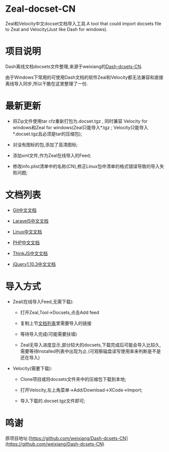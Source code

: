 # Zeal-docset-CN
Zeal和Velocity中文docset文档导入工具.A tool that could import docsets file to Zeal and Velocity(Just like Dash for windows).

项目说明
===
Dash离线文档docsets文件整理,来源于weixiang的[Dash-dcsets-CN](https://github.com/weixiang/Dash-dcsets-CN).

由于Windows下常用的可使用Dash文档的软件Zeal和Velocity都无法兼容和直接离线导入同步,所以干脆在这里整理了一份.

最新更新
===
+ 将Zip文件使用tar cfz重新打包为.docset.tgz , 同时兼容 Velocity for windows和Zeal for windows(Zeal只能导入*.tgz ; Velocity只能导入*.docset.tgz且必须是tar的压缩包);

+ 对没有图标的包,添加了高清图标;

+ 添加xml文件,作为Zeal在线导入的Feed;

+ 修改info.plist清单中的名称(CN),修正Linux包中清单的格式错误导致的导入失败问题;

文档列表
===

+ [Git中文文档](https://github.com/quericy/Zeal-docset-CN/raw/master/Git-CN.xml)

+ [Laravel5中文文档](https://github.com/quericy/Zeal-docset-CN/raw/master/Laravel5-CN.xml)

+ [Linux中文文档](https://github.com/quericy/Zeal-docset-CN/raw/master/Linux-CN.xml)

+ [PHP中文文档](https://github.com/quericy/Zeal-docset-CN/raw/master/PHP-CN.xml)

+ [ThinkJS中文文档](https://github.com/quericy/Zeal-docset-CN/raw/master/ThinkJS-CN.xml)

+ [jQuery1.10.3中文文档](https://github.com/quericy/Zeal-docset-CN/raw/master/jQuery1.10.3-CN.xml)


导入方式
===

- Zeal(在线导入Feed,无需下载):
    + 打开Zeal,Tool->Docsets,点击Add feed
    
    + 复制上节[文档列表](#文档列表)里需要导入的链接
    
    + 等待导入完成(可能需要扶墙)
    
    + Zeal无导入进度显示,部分较大的docsets,下载完成后可能会导入比较久,需要等待Installed列表中出现为止.(可观察磁盘读写使用率来判断是不是还在导入)

- Velocity(需要下载):
    +  Clone项目或将docsets文件夹中的压缩包下载到本地;
    
    + 打开Velocity,左上角菜单->Add/Download->XCode->Import;
    
    + 导入下载的.docset.tgz文件即可;

鸣谢
===
原项目地址:[https://github.com/weixiang/Dash-dcsets-CN](https://github.com/weixiang/Dash-dcsets-CN)



